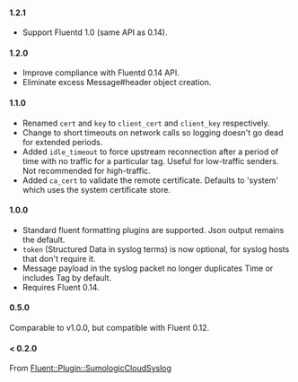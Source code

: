 #### 1.2.1

* Support Fluentd 1.0 (same API as 0.14).


#### 1.2.0

* Improve compliance with Fluentd 0.14 API.
* Eliminate excess Message#header object creation.


#### 1.1.0

* Renamed `cert` and `key` to `client_cert` and `client_key` respectively.
* Change to short timeouts on network calls so logging doesn't go dead for extended periods.
* Added `idle_timeout` to force upstream reconnection after a period of time with no traffic for a particular tag. Useful for low-traffic senders. Not recommended for high-traffic.
* Added `ca_cert` to validate the remote certificate. Defaults to 'system' which uses the system certificate store.


#### 1.0.0

* Standard fluent formatting plugins are supported. Json output remains the default.
* `token` (Structured Data in syslog terms) is now optional, for syslog hosts that don't require it.
* Message payload in the syslog packet no longer duplicates Time or includes Tag by default.
* Requires Fluent 0.14.


#### 0.5.0

Comparable to v1.0.0, but compatible with Fluent 0.12.


#### < 0.2.0

From [Fluent::Plugin::SumologicCloudSyslog](https://github.com/acquia/fluent-plugin-sumologic-cloud-syslog)
